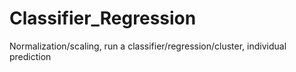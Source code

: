 # Classifier_Regression
Normalization/scaling, run a classifier/regression/cluster, individual prediction
